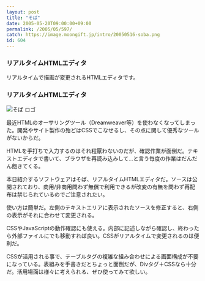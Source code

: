 ```yaml
---
layout: post
title: "そば"
date: 2005-05-20T09:00:00+09:00
permalink: /2005/05/597/
catch: https://image.moongift.jp/intro/20050516-soba.png
id: 604
---
```

### リアルタイムHTMLエディタ
  
リアルタイムで描画が変更されるHTMLエディタです。  
<!--more-->  

### リアルタイムHTMLエディタ
  

![そば ロゴ](https://image.moongift.jp/intro/20050516-soba.png "そば ロゴ")

  

最近HTMLのオーサリングツール（Dreamweaver等）を使わなくなってしまった。開発やサイト製作の殆どはCSSでこなせるし、その点に関して優秀なツールがないからだ。

  

HTMLを手打ちで入力するのはそれ程厭わないのだが、確認作業が面倒だ。テキストエディタで書いて、ブラウザを再読み込みして…と言う毎度の作業はだんだん飽きてくる。

  

本日紹介するソフトウェアはそば、リアルタイムHTMLエディタだ。ソースは公開されており、商用/非商用問わず無償で利用できるが改変の有無を問わず再配布は禁じられているのでご注意されたい。

  

使い方は簡単だ。左側のテキストエリアに表示されたソースを修正すると、右側の表示がそれに合わせて変更される。

  

CSSやJavaScriptの動作確認にも使える。内部に記述しながら確認し、終わったら外部ファイルにでも移動すれば良い。CSSがリアルタイムで変更されるのは便利だ。

  

CSSが活用される事で、テーブルタグの複雑な組み合わせによる画面構成が不要になっている。表組みを手書きだとちょっと面倒だが、Divタグ＋CSSなら十分だ。活用場面は様々に考えられる、ぜひ使ってみて欲しい。

